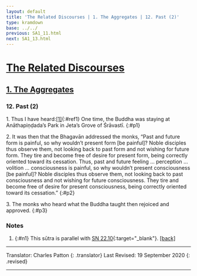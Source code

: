 ```yaml
---
layout: default
title: 'The Related Discourses | 1. The Aggregates | 12. Past (2)'
type: kramdown
base: ../../
previous: SA1_11.html
next: SA1_13.html
---
```


# [The Related Discourses](../index.html)
## [1. The Aggregates](index.html)
### 12. Past (2)

1\. Thus I have heard:[\[1\]](#n1){:#ref1} One time, the Buddha was staying at Anāthapiṇḍada’s Park in Jeta’s Grove of Śrāvastī.
{:#p1}

2\. It was then that the Bhagavān addressed the monks, “Past and future form is painful, so why wouldn’t present form [be painful]? Noble disciples thus observe them, not looking back to past form and not wishing for future form. They tire and become free of desire for present form, being correctly oriented toward its cessation. Thus, past and future feeling … perception … volition … consciousness is painful, so why wouldn’t present consciousness [be painful]? Noble disciples thus observe them, not looking back to past consciousness and not wishing for future consciousness. They tire and become free of desire for present consciousness, being correctly oriented toward its cessation.”
{:#p2}

3\. The monks who heard what the Buddha taught then rejoiced and approved.
{:#p3}

### Notes
1. {:#n1} This sūtra is parallel with [SN 22.10](https://suttacentral.net/sn22.10){:target="_blank"}. [\[back\]](#ref1)

---

Translator: Charles Patton
{: .translator}
Last Revised: 19 September 2020
{: .revised}

---

